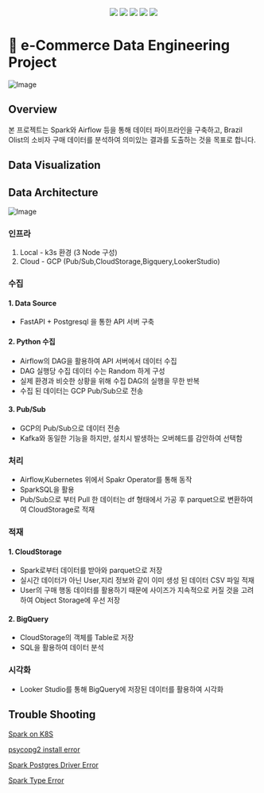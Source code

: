 <p align="center">
  <img src="https://img.shields.io/badge/Python-3776AB?style=flat-square&logo=Python&logoColor=white">
  <img src="https://img.shields.io/badge/Apache Spark-E25A1C?style=flat-square&logo=Apache Spark&logoColor=white">
  <img src="https://img.shields.io/badge/Apache Airflow-017CEE?style=flat-square&logo=Apache Airflow&logoColor=white">
  <img src="https://img.shields.io/badge/Google BigQuery-669DF6?style=flat-square&logo=Google BigQuery&logoColor=white">
  <img src="https://img.shields.io/badge/Google Cloud Storage-AECBFA?style=flat-square&logo=Google Cloud Storage&logoColor=white">
</p>

# :rocket: e-Commerce Data Engineering Project
![Image](https://github.com/user-attachments/assets/de7c7081-afec-4009-a24a-0466d52cc6fd)



## Overview

본 프로젝트는 Spark와 Airflow 등을 통해 데이터 파이프라인을 구축하고, Brazil Olist의 소비자 구매 데이터를 분석하여 의미있는 결과를 도출하는 것을 목표로 합니다.
## Data Visualization

## Data Architecture
![Image](https://github.com/user-attachments/assets/dee00690-3749-4b73-bed2-c28212b7bb0a)
### 인프라
1. Local - k3s 환경 (3 Node 구성)
2. Cloud - GCP (Pub/Sub,CloudStorage,Bigquery,LookerStudio)
### 수집
#### 1. Data Source
- FastAPI + Postgresql 을 통한 API 서버 구축
#### 2. Python 수집
- Airflow의 DAG을 활용하여 API 서버에서 데이터 수집
- DAG 실행당 수집 데이터 수는 Random 하게 구성
- 실제 환경과 비슷한 상황을 위해 수집 DAG의 실행을 무한 반복
- 수집 된 데이터는 GCP Pub/Sub으로 전송

#### 3. Pub/Sub
- GCP의 Pub/Sub으로 데이터 전송
- Kafka와 동일한 기능을 하지만, 설치시 발생하는 오버헤드를 감안하여 선택함

### 처리
- Airflow,Kubernetes 위에서 Spakr Operator를 통해 동작
- SparkSQL을 활용
- Pub/Sub으로 부터 Pull 한 데이터는 df 형태에서 가공 후 parquet으로 변환하여여 CloudStorage로 적재

### 적재
#### 1. CloudStorage
- Spark로부터 데이터를 받아와 parquet으로 저장
- 실시간 데이터가 아닌 User,지리 정보와 같이 이미 생성 된 데이터 CSV 파일 적재
- User의 구매 행동 데이터를 활용하기 때문에 사이즈가 지속적으로 커질 것을 고려하여 Object Storage에 우선 저장

#### 2. BigQuery
- CloudStorage의 객체를 Table로 저장
- SQL을 활용하여 데이터 분석

### 시각화
- Looker Studio를 통해 BigQuery에 저장된 데이터를 활용하여 시각화

## Trouble Shooting
[Spark on K8S](https://aky123.tistory.com/66)

[psycopg2 install error](https://aky123.tistory.com/60)

[Spark Postgres Driver Error](https://aky123.tistory.com/74)

[Spark Type Error](https://aky123.tistory.com/73)
